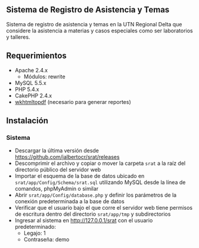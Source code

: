 ## Sistema de Registro de Asistencia y Temas

Sistema de registro de asistencia y temas en la UTN Regional Delta que considere la asistencia a materias y casos
especiales como ser laboratorios y talleres.

## Requerimientos

* Apache 2.4.x
  * Módulos: rewrite
* MySQL 5.5.x
* PHP 5.4.x
* CakePHP 2.4.x
* [wkhtmltopdf](http://wkhtmltopdf.org/) (necesario para generar reportes)

## Instalación

### Sistema

* Descargar la última versión desde https://github.com/jalbertocr/srat/releases
* Descomprimir el archivo y copiar o mover la carpeta `srat` a la raíz del directorio público del servidor web
* Importar el esquema de la base de datos ubicado en `srat/app/Config/Schema/srat.sql` utilizando MySQL
desde la línea de comandos, phpMyAdmin o similar
* Abrir `srat/app/Config/database.php` y definir los parámetros de la conexión predeterminada a la base de datos
* Verificar que el usuario bajo el que corre el servidor web tiene permisos de escritura dentro del directorio
`srat/app/tmp` y subdirectorios
* Ingresar al sistema en http://127.0.0.1/srat con el usuario predeterminado:
  * Legajo: 1
  * Contraseña: demo
